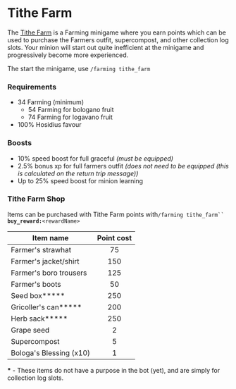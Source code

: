 # Tithe Farm

The [Tithe Farm](https://oldschool.runescape.wiki/w/Tithe\_Farm) is a Farming minigame where you earn points which can be used to purchase the Farmers outfit, supercompost, and other collection log slots. Your minion will start out quite inefficient at the minigame and progressively become more experienced.

The start the minigame, use `/farming tithe_farm`

### Requirements

* 34 Farming (minimum)
  * 54 Farming for bologano fruit
  * 74 Farming for logavano fruit
* 100% Hosidius favour

### Boosts

* 10% speed boost for full graceful _(must be equipped)_
* 2.5% bonus xp for full farmers outfit _(does not need to be equipped (this is calculated on the return trip message))_
* Up to 25% speed boost for minion learning

### Tithe Farm Shop

Items can be purchased with Tithe Farm points with`/farming tithe_farm`` `**`buy_reward:`**`<rewardName>`

| **Item name**           | **Point cost** |
| ----------------------- | :------------: |
| Farmer's strawhat       |       75       |
| Farmer's jacket/shirt   |       150      |
| Farmer's boro trousers  |       125      |
| Farmer's boots          |       50       |
| Seed box**\***          |       250      |
| Gricoller's can**\***   |       200      |
| Herb sack**\***         |       250      |
| Grape seed              |        2       |
| Supercompost            |        5       |
| Bologa's Blessing (x10) |        1       |

**\*** - These items do not have a purpose in the bot (yet), and are simply for collection log slots.
